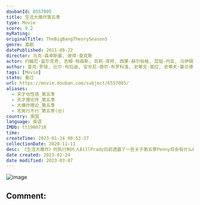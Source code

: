 ```yaml
---
doubanId: 6557005
title: 生活大爆炸第五季
type: Movie
score: 9.2
myRating: 
originalTitle: TheBigBangTheorySeason5
genre: 喜剧
datePublished: 2011-09-22
director: 马克·森卓斯基, 彼得·查克斯
actor: 约翰尼·盖尔克奇, 吉姆·帕森斯, 凯莉·库柯, 西蒙·赫尔伯格, 昆瑙·内亚, 马伊姆·拜力克, 阿尔蒂·曼, 梅丽莎·劳奇, 皮特·奥诺拉迪, 史蒂芬·霍金, 约翰·罗斯·鲍伊, 卡尔·, 贝基·奥唐诺休, 布莱恩·乔治, 凯文·苏斯曼, 杰登·桑德, 克莉塞尔·阿尔梅达, 斯塔西·达维斯, 考特妮·福特, 克里斯汀·芭伦斯基, 卡洛儿·安·苏西, 安德烈·胡勒斯, 劳里·梅特卡夫, 威尔·惠顿, 约书亚·马林纳, 凯西·山德尔, undefined, 维尔内·沃特森, 帕沙·, 罗伯特·克洛特沃西, 兰斯·巴伯, 凯蒂·勒克莱齐, 布拉克·贝里斯, 乔什·布雷纳
author: 查克·罗瑞, 比尔·布拉迪, 安东尼·德尔·布罗科洛, 史蒂文·莫拉, 史蒂夫·霍兰德, 玛丽亚·法拉利, 埃里克·卡普兰, 吉姆·雷诺兹, 塔拉·埃尔南德斯, 大卫·格奇
tags: [Movie]
state: 看过
url: https://movie.douban.com/subject/6557005/
aliases:
  - 天才也性感_第五季
  - 天才理论传_第五季
  - 大爆炸理论_第五季
  - 宅男行不行_第五季(台)
country: 美国
language: 英语
IMDb: tt1980710
time: 
createTime: 2023-01-24 00:53:37
collectionDate: 2020-11-11
desc: 《生活大爆炸》的执行制片人BillPrady日前透露了一些关于第五季Penny将会有什么经历的细节。这部CBS热门情景喜剧的第五季将于金秋回归。上一季以Penny和Raj的酒后一夜情作为大结局，多...
date created: 2023-01-24
date modified: 2023-03-07
---
```


![image](p1169720986.jpg)

Comment:
---
